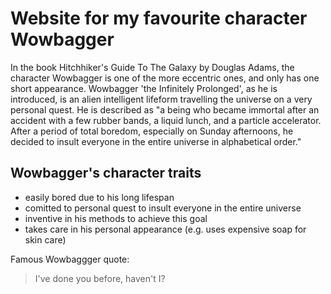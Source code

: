 # Website for my favourite character Wowbagger

In the book Hitchhiker's Guide To The Galaxy by Douglas Adams, the character Wowbagger is one of the more eccentric ones, and only has one short appearance.
Wowbagger 'the Infinitely Prolonged', as he is introduced, is an alien intelligent lifeform travelling the universe on a very personal quest.
He is described as "a being who became immortal after an accident with a few rubber bands, a liquid lunch, and a particle accelerator. After a period of total boredom, especially on Sunday afternoons, he decided to insult everyone in the entire universe in alphabetical order."

## Wowbagger's character traits
* easily bored due to his long lifespan
* comitted to personal quest to insult everyone in the entire universe
* inventive in his methods to achieve this goal
* takes care in his personal appearance (e.g. uses expensive soap for skin care)

Famous Wowbaggger quote:

> I've done you before, haven't I?
